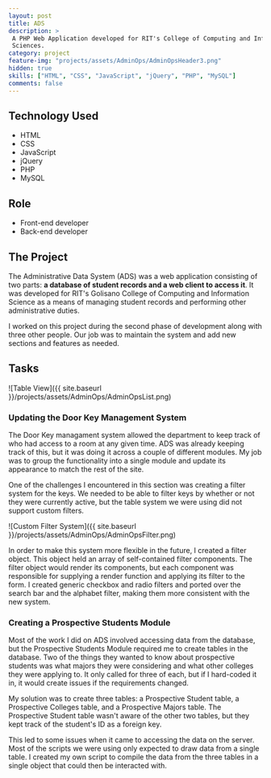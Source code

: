 ```yaml
---
layout: post
title: ADS
description: >
 A PHP Web Application developed for RIT's College of Computing and Information
 Sciences.
category: project
feature-img: "projects/assets/AdminOps/AdminOpsHeader3.png"
hidden: true
skills: ["HTML", "CSS", "JavaScript", "jQuery", "PHP", "MySQL"]
comments: false
--- 
```


## Technology Used

- HTML
- CSS
- JavaScript
- jQuery
- PHP
- MySQL

## Role

- Front-end developer
- Back-end developer

## The Project

The Administrative Data System (ADS) was a web application consisting of two parts: **a database of student records and a web client to access it**. It was developed for RIT's Golisano College of Computing and Information Science as a means of managing student records and performing other administrative duties. 

I worked on this project during the second phase of development along with three other people. Our job was to maintain the system and add new sections and features as needed.

## Tasks


![Table View]({{ site.baseurl }}/projects/assets/AdminOps/AdminOpsList.png)

### Updating the Door Key Management System

The Door Key managament system allowed the department to keep track of who had access to a room at any given time. ADS was already keeping track of this, but it was doing it across a couple of different modules. My job was to group the functionality into a single module and update its appearance to match the rest of the site.

One of the challenges I encountered in this section was creating a filter system for the keys. We needed to be able to filter keys by whether or not they were currently active, but the table system we were using did not support custom filters.

![Custom Filter System]({{ site.baseurl }}/projects/assets/AdminOps/AdminOpsFilter.png)

In order to make this system more flexible in the future, I created a filter object. This object held an array of self-contained filter components. The filter object would render its components, but each component was responsible for supplying a render function and applying its filter to the form. I created generic checkbox and radio filters and ported over the search bar and the alphabet filter, making them more consistent with the new system.

### Creating a Prospective Students Module

Most of the work I did on ADS involved accessing data from the database, but the Prospective Students Module required me to create tables in the database. Two of the things they wanted to know about prospective students was what majors they were considering and what other colleges they were applying to. It only called for three of each, but if I hard-coded it in, it would create issues if the requirements changed. 

My solution was to create three tables: a Prospective Student table, a Prospective Colleges table, and a Prospective Majors table. The Prospective Student table wasn't aware of the other two tables, but they kept track of the student's ID as a foreign key. 

This led to some issues when it came to accessing the data on the server. Most of the scripts we were using only expected to draw data from a single table. I created my own script to compile the data from the three tables in a single object that could then be interacted with. 